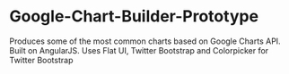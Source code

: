 Google-Chart-Builder-Prototype
==============================

Produces some of the most common charts based on Google Charts API. Built on AngularJS. Uses Flat UI, Twitter Bootstrap and Colorpicker for Twitter Bootstrap
